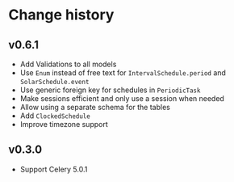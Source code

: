 # Change history

## v0.6.1

- Add Validations to all models
- Use `Enum` instead of free text for `IntervalSchedule.period` and `SolarSchedule.event`
- Use generic foreign key for schedules in `PeriodicTask`
- Make sessions efficient and only use a session when needed
- Allow using a separate schema for the tables
- Add `ClockedSchedule`
- Improve timezone support

## v0.3.0

- Support Celery 5.0.1

